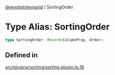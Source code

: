 [@revolist/revogrid](README.md) / SortingOrder

# Type Alias: SortingOrder

```ts
type SortingOrder: Record<ColumnProp, Order>;
```

## Defined in

[src/plugins/sorting/sorting.plugin.ts:18](https://github.com/revolist/revogrid/blob/1d0ce44a71b6b80efaa7b83dae9a188a9f2de653/src/plugins/sorting/sorting.plugin.ts#L18)
